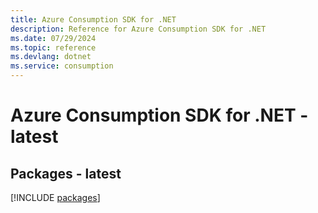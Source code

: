 ```yaml
---
title: Azure Consumption SDK for .NET
description: Reference for Azure Consumption SDK for .NET
ms.date: 07/29/2024
ms.topic: reference
ms.devlang: dotnet
ms.service: consumption
---
```

# Azure Consumption SDK for .NET - latest
## Packages - latest
[!INCLUDE [packages](consumption-index.md)]